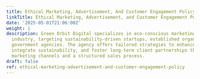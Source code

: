 ```yaml
---
title: Ethical Marketing, Advertisement, And Customer Engagement Policy
linkTitle: Ethical Marketing, Advertisement, and Customer Engagement Policy
date: '2025-05-01T21:06:00Z'
weight: 1
description: Green Orbit Digital specializes in eco-conscious marketing for the space
  industry, targeting sustainability-driven startups, established organizations, and
  government agencies. The agency offers tailored strategies to enhance brand visibility,
  integrate sustainability, and foster long-term client partnerships through various
  marketing channels and a structured sales process.
draft: false
ref: ethical-marketing-advertisement-and-customer-engagement-policy
---
```



